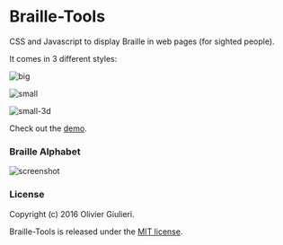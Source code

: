# Braille-Tools

CSS and Javascript to display Braille in web pages (for sighted people).

It comes in 3 different styles:

![big](https://raw.github.com/evoluteur/braille-tools/gh-pages/screenshots/big.png)

![small](https://raw.github.com/evoluteur/braille-tools/gh-pages/screenshots/small.png)

![small-3d](https://raw.github.com/evoluteur/braille-tools/gh-pages/screenshots/small-3d.png)


Check out the [demo](https://evoluteur.github.io/braille-tools/index.html).


### Braille Alphabet

![screenshot](https://raw.github.com/evoluteur/braille-tools/gh-pages/screenshots/alphabet.gif)


### License

Copyright (c) 2016 Olivier Giulieri.

Braille-Tools is released under the [MIT license](http://github.com/evoluteur/braille/blob/master/LICENSE.md).
